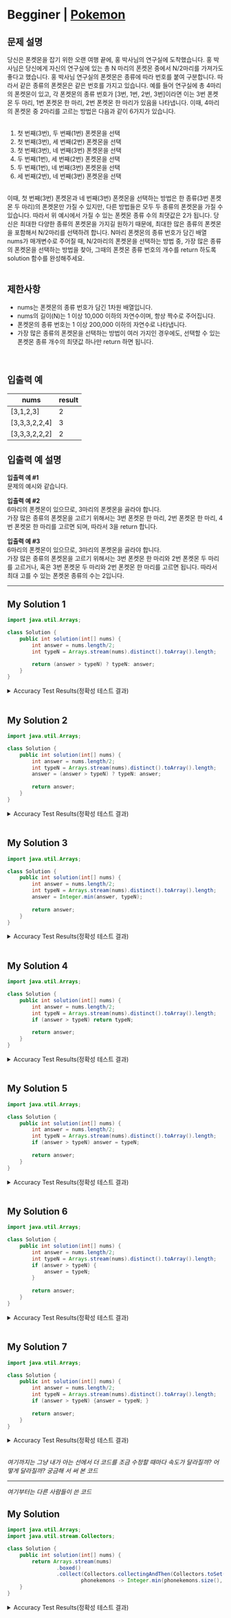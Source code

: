 # Begginer | [Pokemon](https://school.programmers.co.kr/learn/courses/30/lessons/1845)

## 문제 설명
당신은 폰켓몬을 잡기 위한 오랜 여행 끝에, 홍 박사님의 연구실에 도착했습니다. 홍 박사님은 당신에게 자신의 연구실에 있는 총 N 마리의 폰켓몬 중에서 N/2마리를 가져가도 좋다고 했습니다.
홍 박사님 연구실의 폰켓몬은 종류에 따라 번호를 붙여 구분합니다. 따라서 같은 종류의 폰켓몬은 같은 번호를 가지고 있습니다. 예를 들어 연구실에 총 4마리의 폰켓몬이 있고, 각 폰켓몬의 종류 번호가 [3번, 1번, 2번, 3번]이라면 이는 3번 폰켓몬 두 마리, 1번 폰켓몬 한 마리, 2번 폰켓몬 한 마리가 있음을 나타냅니다. 이때, 4마리의 폰켓몬 중 2마리를 고르는 방법은 다음과 같이 6가지가 있습니다.
<br><br>
  1. 첫 번째(3번), 두 번째(1번) 폰켓몬을 선택  
  2. 첫 번째(3번), 세 번째(2번) 폰켓몬을 선택  
  3. 첫 번째(3번), 네 번째(3번) 폰켓몬을 선택  
  4. 두 번째(1번), 세 번째(2번) 폰켓몬을 선택  
  5. 두 번째(1번), 네 번째(3번) 폰켓몬을 선택  
  6. 세 번째(2번), 네 번째(3번) 폰켓몬을 선택  
<br>
이때, 첫 번째(3번) 폰켓몬과 네 번째(3번) 폰켓몬을 선택하는 방법은 한 종류(3번 폰켓몬 두 마리)의 폰켓몬만 가질 수 있지만, 다른 방법들은 모두 두 종류의 폰켓몬을 가질 수 있습니다. 따라서 위 예시에서 가질 수 있는 폰켓몬 종류 수의 최댓값은 2가 됩니다.
당신은 최대한 다양한 종류의 폰켓몬을 가지길 원하기 때문에, 최대한 많은 종류의 폰켓몬을 포함해서 N/2마리를 선택하려 합니다. N마리 폰켓몬의 종류 번호가 담긴 배열 nums가 매개변수로 주어질 때, N/2마리의 폰켓몬을 선택하는 방법 중, 가장 많은 종류의 폰켓몬을 선택하는 방법을 찾아, 그때의 폰켓몬 종류 번호의 개수를 return 하도록 solution 함수를 완성해주세요.  
<br><br>

## 제한사항
- nums는 폰켓몬의 종류 번호가 담긴 1차원 배열입니다.   
- nums의 길이(N)는 1 이상 10,000 이하의 자연수이며, 항상 짝수로 주어집니다.  
- 폰켓몬의 종류 번호는 1 이상 200,000 이하의 자연수로 나타냅니다.  
- 가장 많은 종류의 폰켓몬을 선택하는 방법이 여러 가지인 경우에도, 선택할 수 있는 폰켓몬 종류 개수의 최댓값 하나만 return 하면 됩니다.  
<br><br>

## 입출력 예
| **nums**      | **result** |
|---------------|------------|
| [3,1,2,3]     | 2          |
| [3,3,3,2,2,4] | 3          |
| [3,3,3,2,2,2] | 2          |


## 입출력 예 설명

**입출력 예 #1**  
문제의 예시와 같습니다.

**입출력 예 #2**  
6마리의 폰켓몬이 있으므로, 3마리의 폰켓몬을 골라야 합니다.  
가장 많은 종류의 폰켓몬을 고르기 위해서는 3번 폰켓몬 한 마리, 2번 폰켓몬 한 마리, 4번 폰켓몬 한 마리를 고르면 되며, 따라서 3을 return 합니다.  

**입출력 예 #3**  
6마리의 폰켓몬이 있으므로, 3마리의 폰켓몬을 골라야 합니다.  
가장 많은 종류의 폰켓몬을 고르기 위해서는 3번 폰켓몬 한 마리와 2번 폰켓몬 두 마리를 고르거나, 혹은 3번 폰켓몬 두 마리와 2번 폰켓몬 한 마리를 고르면 됩니다. 따라서 최대 고를 수 있는 폰켓몬 종류의 수는 2입니다.  

---

## My Solution 1
```java
import java.util.Arrays;

class Solution {
    public int solution(int[] nums) {
        int answer = nums.length/2;
        int typeN = Arrays.stream(nums).distinct().toArray().length;

        return (answer > typeN) ? typeN: answer;
    }
}
```
<details>
  <summary>Accuracy Test Results(정확성 테스트 결과)</summary>
  
  <img alt="sol1_accuracy_test_result" src="https://github.com/MinjuKang727/I_am_Super_Junior/assets/108849480/c537a3d9-276a-483c-8bf3-bf6439cc1789">
</details>
<br>

## My Solution 2
```java
import java.util.Arrays;

class Solution {
    public int solution(int[] nums) {
        int answer = nums.length/2;
        int typeN = Arrays.stream(nums).distinct().toArray().length;
        answer = (answer > typeN) ? typeN: answer;
        
        return answer;
    }
}
```
<details>
  <summary>Accuracy Test Results(정확성 테스트 결과)</summary>
  
  <img alt="sol2_accuracy_test_result" src="https://github.com/MinjuKang727/I_am_Super_Junior/assets/108849480/6bca0106-1d0a-4906-8fd6-ead44d6f07df">
</details>
<br>

## My Solution 3
```java
import java.util.Arrays;

class Solution {
    public int solution(int[] nums) {
        int answer = nums.length/2;
        int typeN = Arrays.stream(nums).distinct().toArray().length;
        answer = Integer.min(answer, typeN);
        
        return answer;
    }
}
```
<details>
  <summary>Accuracy Test Results(정확성 테스트 결과)</summary>
  
  ![sol3_accuracy test](https://github.com/MinjuKang727/I_am_Super_Junior/assets/108849480/391bfa39-0c2f-469b-bdf6-c3a9c5e7ff3e)
</details>
<br>

## My Solution 4
```java
import java.util.Arrays;

class Solution {
    public int solution(int[] nums) {
        int answer = nums.length/2;
        int typeN = Arrays.stream(nums).distinct().toArray().length;
        if (answer > typeN) return typeN;
        
        return answer;
    }
}
```
<details>
  <summary>Accuracy Test Results(정확성 테스트 결과)</summary>

  ![sol4_accuracy test](https://github.com/MinjuKang727/I_am_Super_Junior/assets/108849480/0414e7bc-622d-4020-94cb-5a9bb9723637)
</details>
<br>

## My Solution 5
```java
import java.util.Arrays;

class Solution {
    public int solution(int[] nums) {
        int answer = nums.length/2;
        int typeN = Arrays.stream(nums).distinct().toArray().length;
        if (answer > typeN) answer = typeN;
        
        return answer;
    }
}
```
<details>
  <summary>Accuracy Test Results(정확성 테스트 결과)</summary>
  
  ![sol5_accuracy test](https://github.com/MinjuKang727/I_am_Super_Junior/assets/108849480/57a09e7d-0692-4247-b185-706f339f83a6)
</details>
<br>

## My Solution 6
```java
import java.util.Arrays;

class Solution {
    public int solution(int[] nums) {
        int answer = nums.length/2;
        int typeN = Arrays.stream(nums).distinct().toArray().length;
        if (answer > typeN) {
            answer = typeN;
        }
        
        return answer;
    }
}
```
<details>
  <summary>Accuracy Test Results(정확성 테스트 결과)</summary>
  
  ![sol6_accuracy test](https://github.com/MinjuKang727/I_am_Super_Junior/assets/108849480/39ed461a-5817-451f-a689-a6e26a34066f)
</details>
<br>

## My Solution 7
```java
import java.util.Arrays;

class Solution {
    public int solution(int[] nums) {
        int answer = nums.length/2;
        int typeN = Arrays.stream(nums).distinct().toArray().length;
        if (answer > typeN) {answer = typeN; }
        
        return answer;
    }
}
```
<details>
  <summary>Accuracy Test Results(정확성 테스트 결과)</summary>
  
  ![sol7_accuracy test](https://github.com/MinjuKang727/I_am_Super_Junior/assets/108849480/a1ce4e64-bde5-48bf-913d-8fcf731e1764)
</details>
<br>

*여기까지는 그냥 내가 아는 선에서 더 코드를 조금 수정할 때마다 속도가 달라질까? 어떻게 달라질까? 궁금해 서 써 본 코드*

---

*여기부터는 다른 사람들이 쓴 코드*

## My Solution 
```java
import java.util.Arrays;
import java.util.stream.Collectors;

class Solution {
    public int solution(int[] nums) {
        return Arrays.stream(nums)
                .boxed()
                .collect(Collectors.collectingAndThen(Collectors.toSet(),
                        phonekemons -> Integer.min(phonekemons.size(), nums.length / 2)));
    }
}
```
<details>
  <summary>Accuracy Test Results(정확성 테스트 결과)</summary>
  
  ![sol8_accuracy test](https://github.com/MinjuKang727/I_am_Super_Junior/assets/108849480/9001abe4-9599-4a85-8939-2d87ba6a8d9a)
</details>

